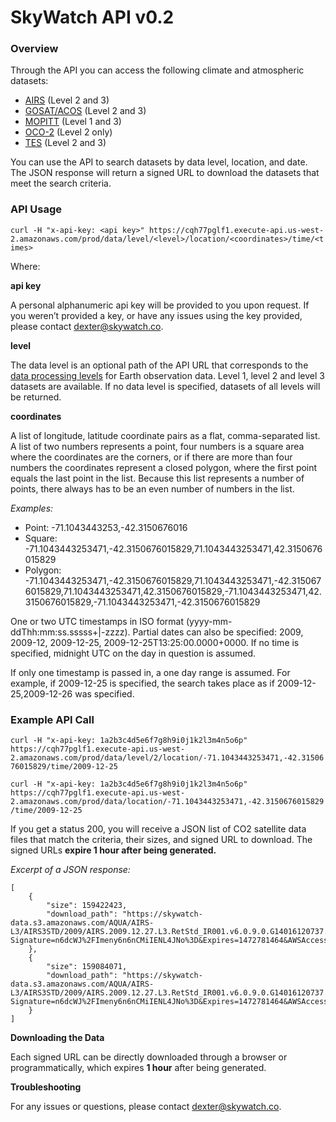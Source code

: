 # SkyWatch API v0.2
### Overview
Through the API you can access the following climate and atmospheric datasets:
* [AIRS](http://www.skywatch.co/airs) (Level 2 and 3)
* [GOSAT/ACOS](http://www.skywatch.co/gosat) (Level 2 and 3)
* [MOPITT](http://www.skywatch.co/mopitt) (Level 1 and 3)
* [OCO-2](http://www.skywatch.co/oco2) (Level 2 only)
* [TES](http://www.skywatch.co/tes) (Level 2 and 3)

You can use the API to search datasets by data level, location, and date. The JSON response will return a signed URL to download the datasets that meet the search criteria.

### API Usage
```curl -H "x-api-key: <api key>" https://cqh77pglf1.execute-api.us-west-2.amazonaws.com/prod/data/level/<level>/location/<coordinates>/time/<times>```

Where:

**api key**

A personal alphanumeric api key will be provided to you upon request. If you weren’t provided a key, or have any issues using the key provided, please contact dexter@skywatch.co.

**level**

The data level is an optional path of the API URL that corresponds to the [data processing levels](http://science.nasa.gov/earth-science/earth-science-data/data-processing-levels-for-eosdis-data-products/) for Earth observation data. Level 1, level 2 and level 3 datasets are available. If no data level is specified, datasets of all levels will be returned.

**coordinates**

A list of longitude, latitude coordinate pairs as a flat, comma-separated list. A list of two numbers represents a point, four numbers is a square area where the coordinates are the corners, or if there are more than four numbers the coordinates represent a closed polygon, where the first point equals the last point in the list. Because this list represents a number of points, there always has to be an even number of numbers in the list.

*Examples:* 
* Point: -71.1043443253,-42.3150676016
* Square:  -71.1043443253471,-42.3150676015829,71.1043443253471,42.3150676015829
* Polygon: -71.1043443253471,-42.3150676015829,71.1043443253471,-42.3150676015829,71.1043443253471,42.3150676015829,-71.1043443253471,42.3150676015829,-71.1043443253471,-42.3150676015829

**<times>** 

One or two UTC timestamps in ISO format (yyyy-mm-ddThh:mm:ss.sssss+|-zzzz). Partial dates can also be specified: 2009, 2009-12, 2009-12-25, 2009-12-25T13:25:00.0000+0000. If no time is specified, midnight UTC on the day in question is assumed. 

If only one timestamp is passed in, a one day range is assumed. For example, if 2009-12-25 is specified, the search takes place as if 2009-12-25,2009-12-26 was specified.

### Example API Call

```curl -H "x-api-key: 1a2b3c4d5e6f7g8h9i0j1k2l3m4n5o6p" https://cqh77pglf1.execute-api.us-west-2.amazonaws.com/prod/data/level/2/location/-71.1043443253471,-42.3150676015829/time/2009-12-25```

```curl -H "x-api-key: 1a2b3c4d5e6f7g8h9i0j1k2l3m4n5o6p" https://cqh77pglf1.execute-api.us-west-2.amazonaws.com/prod/data/location/-71.1043443253471,-42.3150676015829/time/2009-12-25```

If you get a status 200, you will receive a JSON list of CO2 satellite data files that match the criteria, their sizes, and signed URL to download. The signed URLs **expire 1 hour after being generated.**

*Excerpt of a JSON response:*
```
[
    {
        "size": 159422423,
        "download_path": "https://skywatch-data.s3.amazonaws.com/AQUA/AIRS-L3/AIRS3STD/2009/AIRS.2009.12.27.L3.RetStd_IR001.v6.0.9.0.G14016120737.hdf?Signature=n6dcWJ%2FImeny6n6nCMiIENL4JNo%3D&Expires=1472781464&AWSAccessKeyId=AKIAJSPB2ROCVRJJ2BMQ"
    },
    {
        "size": 159084071,
        "download_path": "https://skywatch-data.s3.amazonaws.com/AQUA/AIRS-L3/AIRS3STD/2009/AIRS.2009.12.27.L3.RetStd_IR001.v6.0.9.0.G14016120737.hdf?Signature=n6dcWJ%2FImeny6n6nCMiIENL4JNo%3D&Expires=1472781464&AWSAccessKeyId=AKIAJSPB2ROCVRJJ2BMQ"
    }
]
```
**Downloading the Data**

Each signed URL can be directly downloaded through a browser or programmatically, which expires **1 hour** after being generated.

**Troubleshooting**

For any issues or questions, please contact dexter@skywatch.co.
